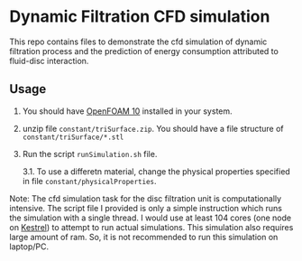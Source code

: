 # Dynamic Filtration CFD simulation
This repo contains files to demonstrate the cfd simulation of dynamic filtration process and the prediction of energy consumption attributed to fluid-disc interaction.
## Usage
1. You should have [OpenFOAM 10](https://openfoam.org/version/10/) installed in your system.
2. unzip file `constant/triSurface.zip`. You should have a file structure of `constant/triSurface/*.stl`
3. Run the script `runSimulation.sh` file.

    3.1. To use a differetn material, change the physical properties specified in file `constant/physicalProperties`.

Note: The cfd simulation task for the disc filtration unit is computationally intensive. The script file I provided is only a simple instruction which runs the simulation with a single thread. I would use at least 104 cores (one node on [Kestrel](https://www.nrel.gov/hpc/kestrel-computing-system.html)) to attempt to run actual simulations. This simulation also requires large amount of ram. So, it is not recommended to run this simulation on laptop/PC. 

